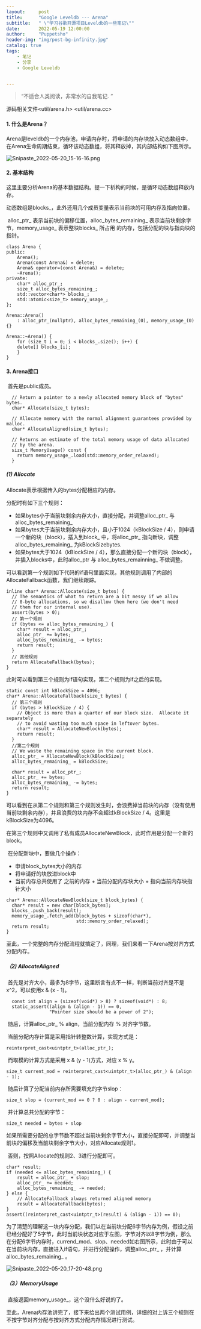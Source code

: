 ```yaml
---
layout:     post
title:      "Google Leveldb --- Arena"
subtitle:   " \"学习谷歌开源项目Leveldb的一些笔记\""
date:       2022-05-19 12:00:00
author:     "Puppetsho"
header-img: "img/post-bg-infinity.jpg"
catalog: true
tags:
    - 笔记
    - 分享
    - Google Leveldb


---
```


> “不适合人类阅读，非常水的自我笔记. ”

源码相关文件<util/arena.h> <util/arena.cc>

#### 1. 什么是Arena？

​		Arena是leveldb的一个内存池，申请内存时，将申请的内存块放入动态数组中，在Arena生命周期结束，循环该动态数组，将其释放掉，其内部结构如下图所示。

![Snipaste_2022-05-20_15-16-16.png](https://s2.loli.net/2022/05/20/nSgXFmtxVlf65AR.png)



#### 2. 基本结构

​		这里主要分析Arena的基本数据结构。提一下析构的时候，是循环动态数组释放内存。

​		动态数组是blocks_，此外还用几个成员变量表示当前块的可用内存及指向位置。

​		alloc_ptr_ 表示当前块的偏移位置，alloc_bytes_remaining_ 表示当前块剩余字节，memory_usage_ 表示整块blocks_ 所占用 的内存，包括分配的块与指向块的指针。

```
class Arena {
public:
	Arena();
	Arena(const Arena&) = delete;
	Arena& operator=(const Arena&) = delete;
	~Arena();
private:
	char* alloc_ptr_;
	size_t alloc_bytes_remaining_; 
	std::vector<char*> blocks_; 
	std::atomic<size_t> memory_usage_; 
};

Arena::Arena() 
	: alloc_ptr_(nullptr), alloc_bytes_remaining_(0), memory_usage_(0) {} 
	
Arena::~Arena() { 
	for (size_t i = 0; i < blocks_.size(); i++) { 
	delete[] blocks_[i]; 
	} 
}
```



#### 3. Arena接口

​		首先是public成员。

```
  // Return a pointer to a newly allocated memory block of "bytes" bytes.
  char* Allocate(size_t bytes);

  // Allocate memory with the normal alignment guarantees provided by malloc.
  char* AllocateAligned(size_t bytes);

  // Returns an estimate of the total memory usage of data allocated
  // by the arena.
  size_t MemoryUsage() const {
    return memory_usage_.load(std::memory_order_relaxed);
  }
```

##### (1) Allocate

Allocate表示根据传入的bytes分配相应的内存。

分配时有如下三个规则：

- 如果bytes小于当前块剩余内存大小，直接分配，并调整alloc_ptr_ 与 alloc_bytes_remaining_
- 如果bytes大于当前块剩余内存大小，且小于1024（kBlockSize / 4），则申请一个新的块（block），插入到block_ 中，将alloc_ptr_ 指向新块，调整alloc_bytes_remaining_ 为kBlockSizebytes.	
- 如果bytes大于1024（kBlockSize / 4），那么直接分配一个新的块（block），并插入blocks中，此时alloc_ptr 与 alloc_bytes_remainning_ 不做调整。	

可以看到第一个规则如下代码的if语句里面实现，其他规则调用了内部的AllocateFallback函数，我们继续跟踪。

```
inline char* Arena::Allocate(size_t bytes) {
  // The semantics of what to return are a bit messy if we allow
  // 0-byte allocations, so we disallow them here (we don't need
  // them for our internal use).
  assert(bytes > 0);
  // 第一个规则
  if (bytes <= alloc_bytes_remaining_) {
    char* result = alloc_ptr_;
    alloc_ptr_ += bytes;
    alloc_bytes_remaining_ -= bytes;
    return result;
  }
  // 其他规则
  return AllocateFallback(bytes);
}
```

此时可以看到第三个规则为if语句实现，第二个规则为if之后的实现。

```
static const int kBlockSize = 4096;
char* Arena::AllocateFallback(size_t bytes) {
  // 第三个规则
  if (bytes > kBlockSize / 4) {
    // Object is more than a quarter of our block size.  Allocate it separately
    // to avoid wasting too much space in leftover bytes.
    char* result = AllocateNewBlock(bytes);
    return result;
  }
  //第二个规则
  // We waste the remaining space in the current block.
  alloc_ptr_ = AllocateNewBlock(kBlockSize);
  alloc_bytes_remaining_ = kBlockSize;

  char* result = alloc_ptr_;
  alloc_ptr_ += bytes;
  alloc_bytes_remaining_ -= bytes;
  return result;
}
```

​	可以看到在从第二个规则和第三个规则发生时，会浪费掉当前块的内存（没有使用当前块剩余内存），并且浪费的块内存不会超过kBlockSize / 4。这里是kBlockSize为4096。

​	在第三个规则中又调用了私有成员AllocateNewBlock，此时作用是分配一个新的block。

​	在分配新块中，要做几个操作：

- 申请block_bytes大小的内存
- 将申请好的块放进block中
- 当前内存总共使用了 之前的内存 + 当前分配内存块大小 + 指向当前内存块指针大小 

```
char* Arena::AllocateNewBlock(size_t block_bytes) {
  char* result = new char[block_bytes];
  blocks_.push_back(result);
  memory_usage_.fetch_add(block_bytes + sizeof(char*),
                          std::memory_order_relaxed);
  return result;
}
```

​	至此，一个完整的内存分配流程就搞定了，同理，我们来看一下Arena按对齐方式分配内存。

##### （2) AllocateAligned

​	首先是对齐大小，最多为8字节，这里断言有点不一样，判断当前对齐是不是 x^2，可以使用x & (x - 1)。

```
  const int align = (sizeof(void*) > 8) ? sizeof(void*) : 8;
  static_assert((align & (align - 1)) == 0,
                "Pointer size should be a power of 2");
```

​	随后，计算alloc_ptr_ % align，当前分配内存 % 对齐字节数。

​	当前分配内存计算是采用指针转整数计算，实现方式是：

```
reinterpret_cast<uintptr_t>(alloc_ptr_);
```

​	而取模的计算方式是采用 x & (y - 1)方式，对应 x % y。

```
size_t current_mod = reinterpret_cast<uintptr_t>(alloc_ptr_) & (align - 1);
```

​	随后计算了分配当前内存所需要填充的字节slop：

```
size_t slop = (current_mod == 0 ? 0 : align - current_mod);
```

​	并计算总共分配的字节：

```
size_t needed = bytes + slop
```

​	如果所需要分配的总字节数不超过当前块剩余字节大小，直接分配即可，并调整当前块的偏移及当前块剩余字节大小，对应Allocate规则1。

​	否则，按照Allocate的规则2、3进行分配即可。

```
char* result; 
if (needed <= alloc_bytes_remaining_) { 
	result = alloc_ptr_ + slop; 
	alloc_ptr_ += needed; 
	alloc_bytes_remaining_ -= needed; 
} else { 
	// AllocateFallback always returned aligned memory 
	result = AllocateFallback(bytes); 
}
assert((reinterpret_cast<uintptr_t>(result) & (align - 1)) == 0);
```

​	为了清楚的理解这一块内存分配，我们以在当前块分配6字节内存为例，假设之前已经分配好了5字节，此时当前块状态对应于左图，字节对齐以8字节为例，那么在分配6字节内存时，currend_mod、slop、needed如右图所示，此时由于可以在当前块内存，直接进入if语句，并进行分配操作，调整alloc_ptr_ ，并计算alloc_bytes_remaining_ 。

![Snipaste_2022-05-20_17-20-48.png](https://s2.loli.net/2022/05/20/3b6d7UBQPepVmYZ.png)

##### （3）MemoryUsage

​		直接返回memory_usage_，这个没什么好说的了。

​		至此，Arena内存池讲完了，接下来给出两个测试用例，详细的对上诉三个规则在不按字节对齐分配与按对齐方式分配内存情况进行测试。

